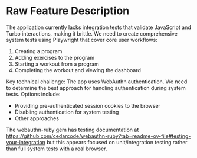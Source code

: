 # Raw Feature Description

The application currently lacks integration tests that validate JavaScript and Turbo interactions, making it brittle. We need to create comprehensive system tests using Playwright that cover core user workflows:

1. Creating a program
2. Adding exercises to the program
3. Starting a workout from a program
4. Completing the workout and viewing the dashboard

Key technical challenge: The app uses WebAuthn authentication. We need to determine the best approach for handling authentication during system tests. Options include:
- Providing pre-authenticated session cookies to the browser
- Disabling authentication for system testing
- Other approaches

The webauthn-ruby gem has testing documentation at https://github.com/cedarcode/webauthn-ruby?tab=readme-ov-file#testing-your-integration but this appears focused on unit/integration testing rather than full system tests with a real browser.
